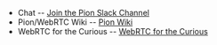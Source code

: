 * Chat -- [Join the Pion Slack Channel]( https://pion.ly/slack)
* Pion/WebRTC Wiki -- [Pion Wiki](https://github.com/pion/webrtc/wiki)
* WebRTC for the Curious -- [WebRTC for the Curious](https://webrtcforthecurious.com/)
